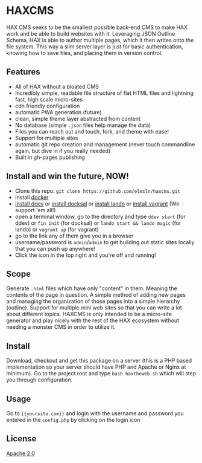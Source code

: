 # HAXCMS
HAX CMS seeks to be the smallest possible back-end CMS to make HAX work and be able to build websites with it. Leveraging JSON Outline Schema, HAX is able to author multiple pages, which it then writes onto the file system. This way a slim server layer is just for basic authentication, knowing how to save files, and placing them in version control.

## Features
- All of HAX without a bloated CMS
- Incredibly simple, readable file structure of flat HTML files and lightning fast, high scale micro-sites
- cdn friendly configuration
- automatic PWA generation (future)
- clean, simple theme layer abstracted from content
- No database (simple `.json` files help manage the data)
- Files you can reach out and touch, fork, and theme with ease!
- Support for multiple sites
- automatic git repo creation and management (never touch commandline again, but dive in if you really needed)
- Built in gh-pages publishing

## Install and win the future, NOW!
- Clone this repo: `git clone https://github.com/elmsln/haxcms.git`
- install [docker](https://store.docker.com/search?type=edition&offering=community)
- [install ddev](https://ddev.readthedocs.io/en/latest/#installation) or [install docksal](https://docksal.io/installation/) or [install lando](https://docs.devwithlando.io/installation/installing.html) or [install vagrant](https://www.vagrantup.com/downloads.html) (We support 'em all!)
- open a terminal window, go to the directory and type `ddev start` (for ddev) or `fin init` (for docksal) or `lando start && lando magic` (for lando) or `vagrant up` (for vagrant)
- go to the link any of them give you in a browser
- username/password is `admin`/`admin` to get building out static sites locally that you can push up anywhere!
- Click the icon in the top right and you're off and running!

## Scope
Generate `.html` files which have only "content" in them. Meaning the contents of the page in question. A simple method of adding new pages and managing the organization of those pages into a simple hierarchy (outline). Support for multiple mini web sites so that you can write a lot about different topics. HAXCMS is only intended to be a micro-site generator and play nicely with the rest of the HAX ecosystem without needing a monster CMS in order to utilize it.

## Install
Download, checkout and get this package on a server (this is a PHP based implementation so your server should have PHP and Apache or Nginx at minimum). Go to the project root and type `bash haxtheweb.sh` which will step you through configuration.

## Usage
Go to `{{yoursite.com}}` and login with the username and password you entered in the `config.php` by clicking on the login icon

## License
[Apache 2.0](LICENSE.md)
